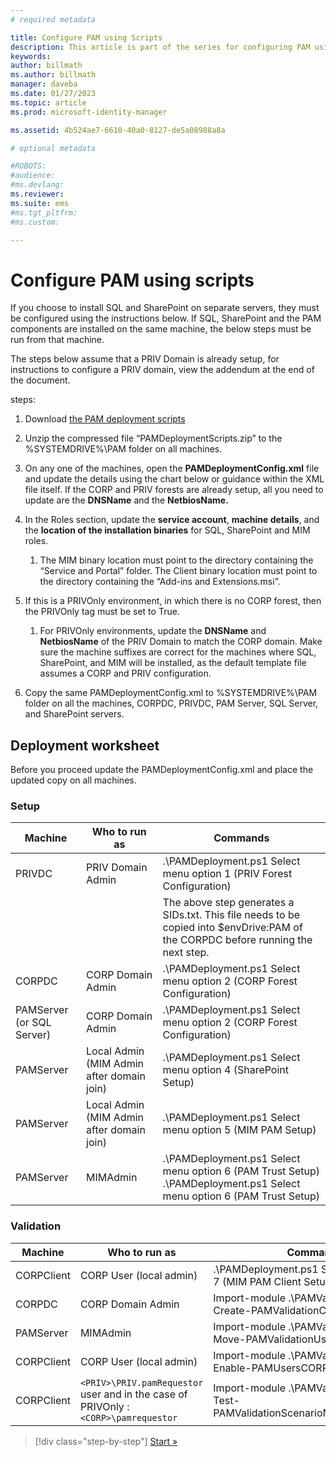 ```yaml
---
# required metadata

title: Configure PAM using Scripts
description: This article is part of the series for configuring PAM using scripts. It covers the modification of the XML file that will be used by the PAM deployment scripts.
keywords:
author: billmath
ms.author: billmath
manager: daveba
ms.date: 01/27/2023
ms.topic: article
ms.prod: microsoft-identity-manager

ms.assetid: 4b524ae7-6610-40a0-8127-de5a08988a8a

# optional metadata

#ROBOTS:
#audience:
#ms.devlang:
ms.reviewer:
ms.suite: ems
#ms.tgt_pltfrm:
#ms.custom:

---
```


# Configure PAM using scripts

If you choose to install SQL and SharePoint on separate servers, they must be configured using the instructions below. If SQL, SharePoint and the PAM components are installed on the same machine, the below steps must be run from that machine.

The steps below assume that a PRIV Domain is already setup, for instructions to configure a PRIV domain, view the addendum at the end of the document.

steps:

1. Download [the PAM deployment scripts](https://www.microsoft.com/download/details.aspx?id=53941)
2. Unzip the compressed file “PAMDeploymentScripts.zip” to the %SYSTEMDRIVE%\PAM folder on all machines.
3. On any one of the machines, open the **PAMDeploymentConfig.xml** file and update the details using the chart below or guidance within the XML file itself. If the CORP and PRIV forests are already setup, all you need to update are the **DNSName** and the **NetbiosName.**
4. In the Roles section, update the **service account**, **machine details**, and the **location of the installation binaries** for SQL, SharePoint and MIM roles.
    1. The MIM binary location must point to the directory containing the “Service and Portal” folder. The Client binary location must point to the directory containing the “Add-ins and Extensions.msi”.

5. If this is a PRIVOnly environment, in which there is no CORP forest, then the PRIVOnly tag must be set to True.
    1. For PRIVOnly environments, update the **DNSName** and **NetbiosName** of the PRIV Domain to match the CORP domain. Make sure the machine suffixes are correct for the machines where SQL, SharePoint, and MIM will be installed, as the default template file assumes a CORP and PRIV configuration.

6. Copy the same PAMDeploymentConfig.xml to %SYSTEMDRIVE%\PAM folder on all the machines, CORPDC, PRIVDC, PAM Server, SQL Server, and SharePoint servers.


## Deployment worksheet

Before you proceed update the PAMDeploymentConfig.xml and place the updated copy on all machines.

### Setup

|Machine   | Who to run as   |Commands   |
|---|---|---|
|  PRIVDC |PRIV Domain Admin   | .\PAMDeployment.ps1 Select menu option 1 (PRIV Forest Configuration)   |
|   |   |  The above step generates a SIDs.txt. This file needs to be copied into $envDrive:PAM of the CORPDC before running the next step. |
| CORPDC  |CORP Domain Admin   | .\PAMDeployment.ps1 Select menu option 2 (CORP Forest Configuration)   |
| PAMServer (or SQL Server)   |CORP Domain Admin   |  .\PAMDeployment.ps1 Select menu option 2 (CORP Forest Configuration)  |
|  PAMServer |  Local Admin (MIM Admin after domain join) |  .\PAMDeployment.ps1 Select menu option 4 (SharePoint Setup)  |
| PAMServer  | Local Admin (MIM Admin after domain join)  | .\PAMDeployment.ps1 Select menu option 5 (MIM PAM Setup)   |
|  PAMServer |MIMAdmin   | .\PAMDeployment.ps1 Select menu option 6 (PAM Trust Setup) .\PAMDeployment.ps1 Select menu option 6 (PAM Trust Setup) |

### Validation

|  Machine | Who to run as   | Commands   |
|---|---|---|
| CORPClient  | CORP User (local admin)  |   .\PAMDeployment.ps1 Select menu option 7 (MIM PAM Client Setup)  |
| CORPDC  | CORP Domain Admin   | Import-module .\PAMValidation.psm1 ; Create-PAMValidationCORPDCConfig   |
| PAMServer   | MIMAdmin  | Import-module .\PAMValidation.psm1 ; Move-PAMValidationUsersToPAM  |
| CORPClient  | CORP User (local admin)   |   Import-module .\PAMValidation.psm1 ; Enable-PAMUsersCORPClientRemote |
|  CORPClient | `<PRIV>\PRIV.pamRequestor` user and in the case of PRIVOnly : `<CORP>\pamrequestor`   | Import-module .\PAMValidation.psm1 ; Test-PAMValidationScenarioNoApprovalRequest  |


> [!div class="step-by-step"]
> [Start »](sp1-step1-configuring-priv-domain.md)
